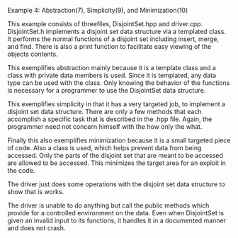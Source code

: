 Example 4: Abstraction(7), Simplicity(9), and Minimization(10) 


This example consists of threefiles, DisjointSet.hpp and driver.cpp. DisjointSet.h implements a disjoint set data structure via a templated class. It performs the normal functions of a disjoint set including insert, merge, and find. There is also a print function to facilitate easy viewing of the objects contents. 

This exemplifies abstraction mainly because it is a template class and a class with private data members is used. Since it is templated, any data type can be used with the class. Only knowing the behavior of the functions is necessary for a programmer to use the DisjointSet data structure. 

This exemplifies simplicity in that it has a very targeted job, to implement a disjoint set data structure. There are only a few methods that each accomplish a specific task that is described in the .hpp file. Again, the programmer need not concern himself with the how only the what.

Finally this also exemplifies minimization because it is a small targeted piece of code. Also a class is used, which helps prevent data from being accessed. Only the parts of the disjoint set that are meant to be accessed are allowed to be accessed. This minimizes the target area for an exploit in the code.

The driver just does some operations with the disjoint set data structure to show that is works.

The driver is unable to do anything but call the public methods which provide for a controlled environment on the data. Even when DisjointSet is given an invalid input to its functions, it handles it in a documented manner and does not crash.
